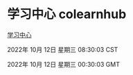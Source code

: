 # 学习中心 colearnhub
[学习中心](http://27.19.33.125:56308/colearnhub/)

2022年 10月 12日 星期三 08:30:03 CST

2022年 10月 12日 星期三 00:30:03 GMT

